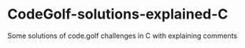 # CodeGolf-solutions-explained-C
Some solutions of code.golf challenges in C with explaining comments
